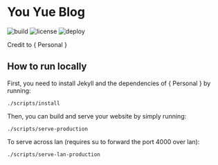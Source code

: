# You Yue Blog
![build](https://img.shields.io/travis/USER/REPO.svg)
![license](https://img.shields.io/badge/license-MIT-blue.svg?link=https://github.com/dono-app/ios/blob/master/LICENSE)
![deploy](https://img.shields.io/dockbit/ORGANIZATION_NAME/PIPELINE_NAME.svg?token=PIPELINE_TOKEN)

Credit to { Personal }

## How to run locally

First, you need to install Jekyll and the dependencies of { Personal } by running:

```shell
./scripts/install
```

Then, you can build and serve your website by simply running:

```shell
./scripts/serve-production
```

To serve across lan (requires su to forward the port 4000 over lan):

```shell
./scripts/serve-lan-production
```
